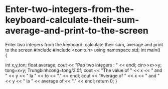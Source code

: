 # Enter-two-integers-from-the-keyboard-calculate-their-sum-average-and-print-to-the-screen
Enter two integers from the keyboard, calculate their sum, average and print to the screen
#include <iostream>
#include <conio.h>
using namespace std;
int main()
{

int x,y,ton;
float average;
cout << "Pap two integers : " << endl;
cin>>x>>y;
tong=x+y;
Trungbinhcong=tong/2.0f;
cout << "The value of " << x << " and " << y << " la " << to << "." << endl;
cout << "Average of " << x << " and " << y << " la " << average of << "." << endl;
return 0;
}
